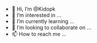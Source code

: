 - 👋 Hi, I’m @Kidopk
- 👀 I’m interested in ...
- 🌱 I’m currently learning ...
- 💞️ I’m looking to collaborate on ...
- 📫 How to reach me ...

<!---
Kidopk/Kidopk is a ✨ special ✨ repository because its `README.md` (this file) appears on your GitHub profile.
You can click the Preview link to take a look at your changes.
--->

